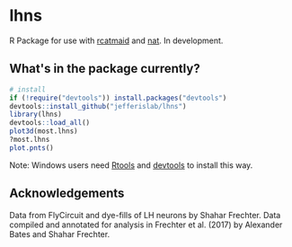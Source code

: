 

# lhns
R Package for use with [rcatmaid](https://github.com/jefferis/rcatmaid) and [nat](https://github.com/jefferis/rcatmaid). In development.

## What's in the package currently?
```r
# install
if (!require("devtools")) install.packages("devtools")
devtools::install_github("jefferislab/lhns")
library(lhns)
devtools::load_all()
plot3d(most.lhns)
?most.lhns
plot.pnts()
```

Note: Windows users need [Rtools](http://www.murdoch-sutherland.com/Rtools/) and
[devtools](http://CRAN.R-project.org/package=devtools) to install this way.

## Acknowledgements

Data from FlyCircuit and dye-fills of LH neurons by Shahar Frechter. Data compiled and annotated for analysis in Frechter et al. (2017) by Alexander Bates and Shahar Frechter. 

